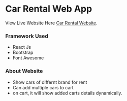 # Car Rental Web App

View Live Website Here  [Car Rental Website](https://car-rental-anikbhaya.netlify.app/).

### Framework Used
* React Js
* Bootstrap
* Font Awesome

### About Website
* Show cars of differnt brand for rent
* Can add multiple cars to cart
* on cart, it will show added carts details dynamically.
